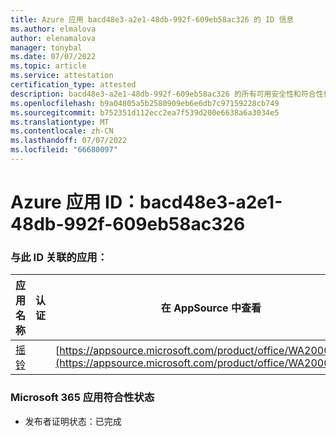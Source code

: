 ```yaml
---
title: Azure 应用 bacd48e3-a2e1-48db-992f-609eb58ac326 的 ID 信息
ms.author: elmalova
author: elenamalova
manager: tonybal
ms.date: 07/07/2022
ms.topic: article
ms.service: attestation
certification_type: attested
description: bacd48e3-a2e1-48db-992f-609eb58ac326 的所有可用安全性和符合性信息。
ms.openlocfilehash: b9a04805a5b2580909eb6e6db7c97159228cb749
ms.sourcegitcommit: b752351d112ecc2ea7f539d200e6638a6a3034e5
ms.translationtype: MT
ms.contentlocale: zh-CN
ms.lasthandoff: 07/07/2022
ms.locfileid: "66680097"
---
```

# <a name="azure-app-id-bacd48e3-a2e1-48db-992f-609eb58ac326"></a>Azure 应用 ID：bacd48e3-a2e1-48db-992f-609eb58ac326


### <a name="apps-associated-with-this-id"></a>与此 ID 关联的应用：
| **应用名称** | **认证** | **在 AppSource 中查看** |
|--------------|---------------|-----------------------|
| [摇铃](../forward/WA200004030.md) |  | [https://appsource.microsoft.com/product/office/WA200004030](https://appsource.microsoft.com/product/office/WA200004030) |

### <a name="microsoft-365-app-compliance-status"></a>Microsoft 365 应用符合性状态
- 发布者证明状态：已完成
